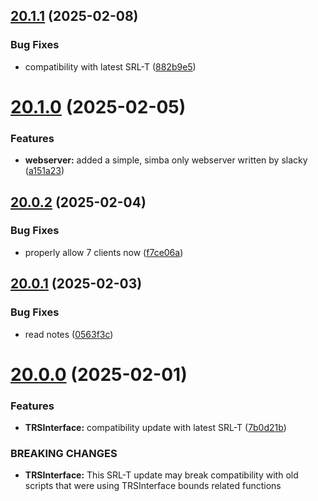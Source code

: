 ## [20.1.1](https://github.com/Torwent/WaspLib/compare/v20.1.0...v20.1.1) (2025-02-08)


### Bug Fixes

* compatibility with latest SRL-T ([882b9e5](https://github.com/Torwent/WaspLib/commit/882b9e56171ddb4037ddab009e509d5f23df3250))



# [20.1.0](https://github.com/Torwent/WaspLib/compare/v20.0.2...v20.1.0) (2025-02-05)


### Features

* **webserver:** added a simple, simba only webserver written by slacky ([a151a23](https://github.com/Torwent/WaspLib/commit/a151a23425b611ba4a756c483e42763d31713a09))



## [20.0.2](https://github.com/Torwent/WaspLib/compare/v20.0.1...v20.0.2) (2025-02-04)


### Bug Fixes

* properly allow 7 clients now ([f7ce06a](https://github.com/Torwent/WaspLib/commit/f7ce06a3c3b9ac928a42e2bc9f39ddf31ccf14b8))



## [20.0.1](https://github.com/Torwent/WaspLib/compare/v20.0.0...v20.0.1) (2025-02-03)


### Bug Fixes

* read notes ([0563f3c](https://github.com/Torwent/WaspLib/commit/0563f3c68f82664d7c7252bdd12d8123b6c536d5))



# [20.0.0](https://github.com/Torwent/WaspLib/compare/v19.21.5...v20.0.0) (2025-02-01)


### Features

* **TRSInterface:** compatibility update with latest SRL-T ([7b0d21b](https://github.com/Torwent/WaspLib/commit/7b0d21bc2a0888b5a2a8190feeee81599d342f58))


### BREAKING CHANGES

* **TRSInterface:** This SRL-T update may break compatibility with old scripts that were using TRSInterface bounds related functions



